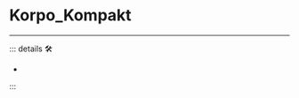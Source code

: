 # <beta>Korpo_Kompakt</beta>

---

<!-- =================================================== -->
<!-- =================================================== -->
<!-- =================================================== -->
<!-- =================================================== -->
<!-- =================================================== -->
::: details 🛠

-

:::
